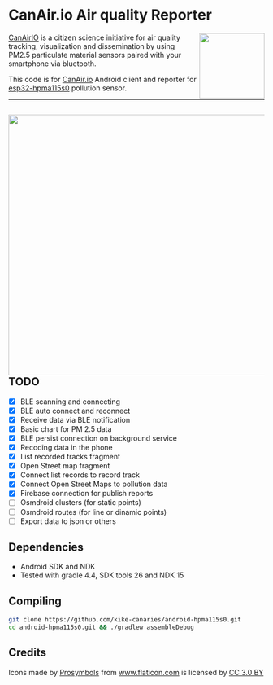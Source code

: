 # CanAir.io Air quality Reporter 


<a href="https://play.google.com/store/apps/details?id=hpsaturn.pollutionreporter" target="_blank"><img src="https://github.com/kike-canaries/android-hpma115s0/blob/master/assets/googleplay/gplayicon.png" align="right" width="128" ></a>


[CanAirIO](http://canair.io) is a citizen science initiative for air quality tracking, visualization and dissemination by using PM2.5 particulate material sensors paired with your smartphone via bluetooth.

This code is for [CanAir.io](http://canair.io) Android client and reporter for [esp32-hpma115s0](https://github.com/kike-canaries/esp32-hpma115s0) pollution sensor.


---
<a href="https://github.com/kike-canaries/android-hpma115s0/blob/master/screenshots/main.jpg"><img src="https://github.com/kike-canaries/android-hpma115s0/blob/master/screenshots/main.jpg" align="right" width="512" ></a>
---

## TODO

- [X] BLE scanning and connecting 
- [X] BLE auto connect and reconnect
- [X] Receive data via BLE notification
- [X] Basic chart for PM 2.5 data
- [X] BLE persist connection on background service
- [X] Recoding data in the phone
- [X] List recorded tracks fragment
- [X] Open Street map fragment
- [X] Connect list records to record track
- [X] Connect Open Street Maps to pollution data
- [X] Firebase connection for publish reports
- [ ] Osmdroid clusters (for static points)
- [ ] Osmdroid routes (for line or dinamic points)
- [ ] Export data to json or others

## Dependencies

- Android SDK and NDK
- Tested with gradle 4.4, SDK tools 26 and NDK 15

## Compiling

```bash
git clone https://github.com/kike-canaries/android-hpma115s0.git
cd android-hpma115s0.git && ./gradlew assembleDebug
```

## Credits

<div>Icons made by <a href="https://www.flaticon.com/authors/prosymbols" title="Prosymbols">Prosymbols</a> from <a href="https://www.flaticon.com/" title="Flaticon">www.flaticon.com</a> is licensed by <a href="http://creativecommons.org/licenses/by/3.0/" title="Creative Commons BY 3.0" target="_blank">CC 3.0 BY</a></div>
